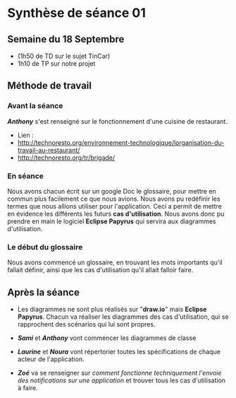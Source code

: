 # Synthèse de séance 01

## Semaine du 18 Septembre

* (1h50 de TD sur le sujet TinCar)
* 1h10 de TP sur notre projet

## Méthode de travail

### Avant la séance

***Anthony*** s'est renseigné sur le fonctionnement d'une cuisine de restaurant.
- Lien :
 - http://technoresto.org/environnement-technologique/lorganisation-du-travail-au-restaurant/
 - http://technoresto.org/tr/brigade/

### En séance

Nous avons chacun écrit sur un google Doc le glossaire, pour mettre en commun plus facilement ce que nous avions. Nous avons pu redéfinir les termes que nous allions utiliser pour l'application. Ceci a permit de mettre en évidence les différents les futurs **cas d'utilisation**. Nous avons donc pu prendre en main le logiciel **Eclipse Papyrus** qui servira aux diagrammes d'utilisation.

### Le début du glossaire

Nous avons commencé un glossaire, en trouvant les mots importants qu'il fallait définir, ainsi que les cas d'utilisation qu'il allait falloir faire.

## Après la séance

- Les diagrammes ne sont plus réalisés sur "**draw.io**" mais **Eclipse Papyrus**. Chacun va réaliser les diagrammes des cas d'utilisation, qui se rapprochent des scénarios qui lui sont propres.

- ***Sami*** et ***Anthony*** vont commencer les diagrammes de classe 

- ***Laurine*** et ***Noura*** vont répertorier toutes les spécifications de chaque acteur de l'application.

- ***Zoé*** va se renseigner sur *comment fonctionne techniquement l'envoie des notifications sur une application* et trouver tous les cas d'utilisation à faire.
